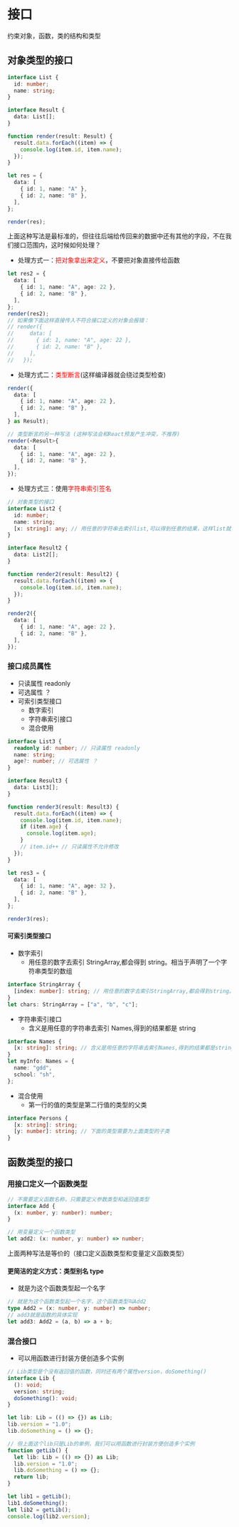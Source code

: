 # 接口

约束对象，函数，类的结构和类型

## 对象类型的接口

```typescript
interface List {
  id: number;
  name: string;
}

interface Result {
  data: List[];
}

function render(result: Result) {
  result.data.forEach((item) => {
    console.log(item.id, item.name);
  });
}

let res = {
  data: [
    { id: 1, name: "A" },
    { id: 2, name: "B" },
  ],
};

render(res);
```

上面这种写法是最标准的，但往往后端给传回来的数据中还有其他的字段，不在我们接口范围内，这时候如何处理？

- 处理方式一：<font color=red>把对象拿出来定义</font>，不要把对象直接传给函数

```typescript
let res2 = {
  data: [
    { id: 1, name: "A", age: 22 },
    { id: 2, name: "B" },
  ],
};
render(res2);
// 如果像下面这样直接传入不符合接口定义的对象会报错：
// render({
//     data: [
//       { id: 1, name: "A", age: 22 },
//       { id: 2, name: "B" },
//     ],
//   });
```

- 处理方式二：<font color=red>类型断言</font>(这样编译器就会绕过类型检查)

```typescript
render({
  data: [
    { id: 1, name: "A", age: 22 },
    { id: 2, name: "B" },
  ],
} as Result);

// 类型断言的另一种写法 (这种写法会和React预发产生冲突，不推荐)
render(<Result>{
  data: [
    { id: 1, name: "A", age: 22 },
    { id: 2, name: "B" },
  ],
});
```

- 处理方式三：使用<font color=red>字符串索引签名</font>

```typescript
// 对象类型的接口
interface List2 {
  id: number;
  name: string;
  [x: string]: any; // 用任意的字符串去索引list,可以得到任意的结果，这样list就可以支持多个属性
}

interface Result2 {
  data: List2[];
}

function render2(result: Result2) {
  result.data.forEach((item) => {
    console.log(item.id, item.name);
  });
}

render2({
  data: [
    { id: 1, name: "A", age: 22 },
    { id: 2, name: "B" },
  ],
});
```

### 接口成员属性

- 只读属性 readonly
- 可选属性 ？
- 可索引类型接口
  - 数字索引
  - 字符串索引接口
  - 混合使用

```typescript
interface List3 {
  readonly id: number; // 只读属性 readonly
  name: string;
  age?: number; // 可选属性 ？
}

interface Result3 {
  data: List3[];
}

function render3(result: Result3) {
  result.data.forEach((item) => {
    console.log(item.id, item.name);
    if (item.age) {
      console.log(item.age);
    }
    // item.id++ // 只读属性不允许修改
  });
}

let res3 = {
  data: [
    { id: 1, name: "A", age: 32 },
    { id: 2, name: "B" },
  ],
};

render3(res);
```

#### 可索引类型接口

- 数字索引
  - 用任意的数字去索引 StringArray,都会得到 string。相当于声明了一个字符串类型的数组

```typescript
interface StringArray {
  [index: number]: string; // 用任意的数字去索引StringArray,都会得到string。相当于声明了一个字符串类型的数组
}
let chars: StringArray = ["a", "b", "c"];
```

- 字符串索引接口
  - 含义是用任意的字符串去索引 Names,得到的结果都是 string

```typescript
interface Names {
  [x: string]: string; // 含义是用任意的字符串去索引Names,得到的结果都是string
}
let myInfo: Names = {
  name: "gdd",
  school: "sh",
};
```

- 混合使用
  - 第一行的值的类型是第二行值的类型的父类

```typescript
interface Persons {
  [x: string]: string;
  [y: number]: string; // 下面的类型需要为上面类型的子类
}
```

## 函数类型的接口

### 用接口定义一个函数类型

```typescript
// 不需要定义函数名称，只需要定义参数类型和返回值类型
interface Add {
  (x: number, y: number): number;
}
```

```typescript
// 用变量定义一个函数类型
let add2: (x: number, y: number) => number;
```

上面两种写法是等价的（接口定义函数类型和变量定义函数类型）

#### 更简洁的定义方式：类型别名 type

- 就是为这个函数类型起一个名字

```typescript
// 就是为这个函数类型起一个名字，这个函数类型叫Add2
type Add2 = (x: number, y: number) => number;
// add3就是函数的具体实现
let add3: Add2 = (a, b) => a + b;
```

### 混合接口

- 可以用函数进行封装方便创造多个实例

```typescript
// Lib类型是个没有返回值的函数，同时还有两个属性version，doSomething()
interface Lib {
  (): void;
  version: string;
  doSomething(): void;
}

let lib: Lib = (() => {}) as Lib;
lib.version = "1.0";
lib.doSomething = () => {};

// 但上面这个lib只是Lib的单例，我们可以用函数进行封装方便创造多个实例
function getLib() {
  let lib: Lib = (() => {}) as Lib;
  lib.version = "1.0";
  lib.doSomething = () => {};
  return lib;
}

let lib1 = getLib();
lib1.doSomething();
let lib2 = getLib();
console.log(lib2.version);
```
